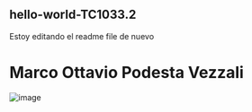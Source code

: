 ## hello-world-TC1033.2
Estoy editando el readme file de nuevo
# Marco Ottavio Podesta Vezzali

![image](https://user-images.githubusercontent.com/88684997/144454415-8121bd09-0d50-4c7b-b22a-2599993482fc.png)
